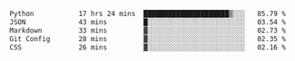 <!--START_SECTION:waka-->

```txt
Python           17 hrs 24 mins  █████████████████████▒░░░   85.79 %
JSON             43 mins         █░░░░░░░░░░░░░░░░░░░░░░░░   03.54 %
Markdown         33 mins         ▓░░░░░░░░░░░░░░░░░░░░░░░░   02.73 %
Git Config       28 mins         ▓░░░░░░░░░░░░░░░░░░░░░░░░   02.35 %
CSS              26 mins         ▓░░░░░░░░░░░░░░░░░░░░░░░░   02.16 %
```

<!--END_SECTION:waka-->
